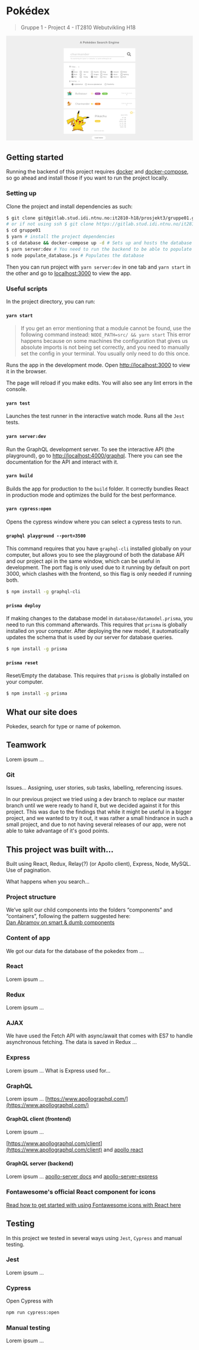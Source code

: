 # Pokédex

> Gruppe 1 - Project 4 - IT2810 Webutvikling H18

<img src="design-sketches/pokedex.png" alt="Design mockup showing initial design of our Pokédex"/>

## Getting started

Running the backend of this project requires [docker](https://docs.docker.com/install/linux/docker-ce/ubuntu/#install-docker-ce) and [docker-compose](https://docs.docker.com/compose/install/), so go ahead and install those if you want to run the project locally.

### Setting up

Clone the project and install dependencies as such:

```sh
$ git clone git@gitlab.stud.idi.ntnu.no:it2810-h18/prosjekt3/gruppe01.git
# or if not using ssh $ git clone https://gitlab.stud.idi.ntnu.no/it2810-h18/prosjekt3/gruppe01.git
$ cd gruppe01
$ yarn # install the project dependencies
$ cd database && docker-compose up -d # Sets up and hosts the database at http://localhost:4466/
$ yarn server:dev # You need to run the backend to be able to populate the database with our script
$ node populate_database.js # Populates the database
```

Then you can run project with `yarn server:dev` in one tab and `yarn start` in the other and go to [localhost:3000](http://localhost:3000) to view the app.

### Useful scripts

In the project directory, you can run:

#### `yarn start`

> If you get an error mentioning that a module cannot be found, use the following command instead:
> `NODE_PATH=src/ && yarn start`
> This error happens because on some machines the configuration that gives us absolute imports is not being set correctly, and you need to manually set the config in your terminal. You usually only need to do this once.

Runs the app in the development mode. Open [http://localhost:3000](http://localhost:3000) to view it in the browser.

The page will reload if you make edits. You will also see any lint errors in the console.

#### `yarn test`

Launches the test runner in the interactive watch mode. Runs all the `Jest` tests.

#### `yarn server:dev`

Run the GraphQL development server. To see the interactive API (the playground), go to [http://localhost:4000/graphql](http://localhost:4000/graphql). There you can see the documentation for the API and interact with it.

#### `yarn build`

Builds the app for production to the `build` folder. It correctly bundles React in production mode and optimizes the build for the best performance.

#### `yarn cypress:open`

Opens the cypress window where you can select a cypress tests to run.

#### `graphql playground --port=3500`

This command requires that you have `graphql-cli` installed globally on your computer, but allows you to see the playground
of both the database API and our project api in the same window,
which can be useful in development. The port flag is only used due to it running by default on port 3000, which clashes with the frontend, so this flag is only needed if running both.

```sh
$ npm install -g graphql-cli
```

#### `prisma deploy`

If making changes to the database model in `database/datamodel.prisma`, you need to run this command afterwards. This requires that `prisma` is globally installed
on your computer. After deploying the new model, it automatically
updates the schema that is used by our server for database queries.

```sh
$ npm install -g prisma
```

#### `prisma reset`

Reset/Empty the database. This requires that `prisma` is globally installed on your computer.

```sh
$ npm install -g prisma
```

## What our site does

Pokedex, search for type or name of pokemon.

## Teamwork

Lorem ipsum ...

### Git

Issues... Assigning, user stories, sub tasks, labelling, referencing issues.

In our previous project we tried using a dev branch to replace our master branch
until we were ready to hand it, but we decided against it for this project.
This was due to the findings that while it might be useful in a bigger project,
and we wanted to try it out, it was rather a small hindrance in such a small
project, and due to not having several releases of our app, were not able to
take advantage of it's good points.

## This project was built with...

Built using React, Redux, Relay(?) (or Apollo client), Express, Node, MySQL.
Use of pagination.

What happens when you search...

### Project structure

We’ve split our child components into the folders “components” and “containers”, following the pattern suggested here:  
[Dan Abramov on smart & dumb components](https://medium.com/@dan_abramov/smart-and-dumb-components-7ca2f9a7c7d0)

### Content of app

We got our data for the database of the pokedex from ...

### React

Lorem ipsum ...

### Redux

Lorem ipsum ...

### AJAX

We have used the Fetch API with async/await that comes with ES7 to handle asynchronous fetching. The data is saved in Redux ...

### Express

Lorem ipsum ... What is Express used for...


### GraphQL

Lorem ipsum ...
[https://www.apollographql.com/](https://www.apollographql.com/)

#### GraphQL client (frontend)

Lorem ipsum ...

[https://www.apollographql.com/client](https://www.apollographql.com/client)
and [apollo react](https://www.apollographql.com/docs/react/)

#### GraphQL server (backend)

Lorem ipsum ...
[apollo-server docs](https://www.apollographql.com/docs/apollo-server/)
and [apollo-server-express](https://www.apollographql.com/docs/apollo-server/servers/express.html)

### Fontawesome's official React component for icons

[Read how to get started with using Fontawesome icons with React here](https://fontawesome.com/how-to-use/on-the-web/using-with/react)

## Testing

In this project we tested in several ways using `Jest`, `Cypress` and manual testing.

### Jest

Lorem ipsum ...

### Cypress

Open Cypress with 
```sh
npm run cypress:open
```

### Manual testing

Lorem ipsum ...
